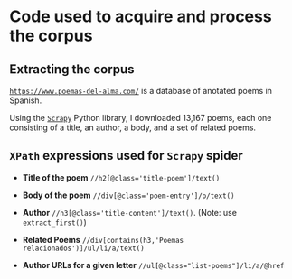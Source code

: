 # Code used to acquire and process the corpus

## Extracting the corpus
[`https://www.poemas-del-alma.com/`](https://www.poemas-del-alma.com/) is a database of anotated poems in Spanish.

Using the [`Scrapy`](https://docs.scrapy.org/en/latest/index.html) Python library, I downloaded 13,167 poems, each one consisting of a title, an author, a body, and a set of related poems.

## `XPath` expressions used for `Scrapy` spider
* **Title of the poem**
`//h2[@class='title-poem']/text()`

* **Body of the poem**
`//div[@class='poem-entry']/p/text()`

* **Author**
`//h3[@class='title-content']/text()`. (Note: use `extract_first()`)

* **Related Poems**
`//div[contains(h3,'Poemas relacionados')]/ul/li/a/text()`

* **Author URLs for a given letter**
`//ul[@class="list-poems"]/li/a/@href`
